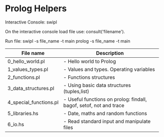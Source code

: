 # Prolog Helpers

Interactive Console:
swipl

On the interactive console load file use:
consult('filename').

Run file:
swipl  -s file_name -t main
prolog -s file_name -t main

| File name        		| Description 												   |
| --------------------- |------------------------------------------------------------- |
| 0_hello_world.pl 			| - Hello world to Prolog |
| 1_values_types.pl 		| - Values and types. Operating variables |
| 2_functions.pl 			| - Functions structures |
| 3_data_structures.pl		| - Using basic data structures (tuples,list) |
| 4_special_functions.pl 	| - Useful functions on prolog: findall, bagof, setof, not and trace |
| 5_libraries.hs 			| - Date, maths and random functions |
| 6_io.hs 					| - Read standard input and manipulate files |
